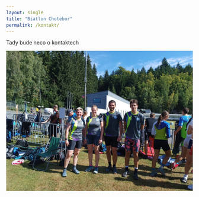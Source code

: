 ```yaml
---
layout: single
title: "Biatlon Chotebor"
permalink: /kontakt/
---
```


Tady bude neco o kontaktech

![Alt text](/assets/images/gallery/tym/jablonec2025.jpg)

